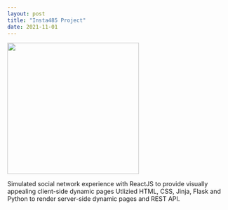 ```yaml
---
layout: post
title: "Insta485 Project"
date: 2021-11-01
---
```

<img src="https://user-images.githubusercontent.com/55659935/146870860-fe703195-f668-4e50-87a5-daf1346d440a.png"
     class="center" style="width:300px;height:6=370px;" border="0">
     
Simulated social network experience with ReactJS to provide visually appealing client-side dynamic pages
Utlizied HTML, CSS, Jinja, Flask and Python to render server-side dynamic pages and REST API.
